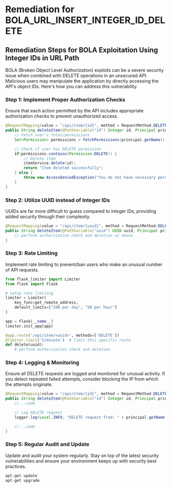 # Remediation for BOLA_URL_INSERT_INTEGER_ID_DELETE

## Remediation Steps for BOLA Exploitation Using Integer IDs in URL Path 
BOLA (Broken Object Level Authorization) exploits can be a severe security issue when combined with DELETE operations in an unsecured API. Malicious users may manipulate the application by directly accessing the API's object IDs. Here's how you can address this vulnerability. 

### Step 1: Implement Proper Authorization Checks
Ensure that each action permitted by the API includes appropriate authorization checks to prevent unauthorized access. 

```java
@RequestMapping(value = "/api/item/{id}", method = RequestMethod.DELETE)
public String deleteItem(@PathVariable("id") Integer id, Principal principal) {
    // Fetch user's roles/permissions
    Set<Permission> permissions = fetchPermissions(principal.getName());

    // Check if user has DELETE permission
    if(permissions.contains(Permission.DELETE)) {
        // Delete item 
        itemService.delete(id);
        return "Item deleted successfully";
    } else {
        throw new AccessDeniedException("You do not have necessary permission to perform this action");
    }
}
```

### Step 2: Utilize UUID instead of Integer IDs
UUIDs are far more difficult to guess compared to integer IDs, providing added security through their complexity.

```java
@RequestMapping(value = "/api/item/{uuid}", method = RequestMethod.DELETE)
public String deleteItem(@PathVariable("uuid") UUID uuid, Principal principal) {
    // perform authorization check and deletion as above
}
```

### Step 3: Rate Limiting
Implement rate limiting to prevent/ban users who make an unusual number of API requests.

```python
from flask_limiter import Limiter
from flask import Flask

# setup rate limiting
limiter = Limiter(
    key_func=get_remote_address,
    default_limits=["200 per day", "50 per hour"]
)

app = Flask(__name__)
limiter.init_app(app)

@app.route('/api/item/<uuid>', methods=['DELETE'])
@limiter.limit('5/minute')  # limit this specific route
def delete(uuid):
    # perform authorization check and deletion 
```

### Step 4: Logging & Monitoring
Ensure all DELETE requests are logged and monitored for unusual activity. If you detect repeated failed attempts, consider blocking the IP from which the attempts originate.

```java
@RequestMapping(value = "/api/item/{id}", method = RequestMethod.DELETE)
public String deleteItem(@PathVariable("id") Integer id, Principal principal) {
    //...code

    // Log DELETE request 
    logger.log(Level.INFO, "DELETE request from: " + principal.getName() + " for item: " + id);

    //...code
}
```

### Step 5: Regular Audit and Update
Update and audit your system regularly. Stay on top of the latest security vulnerabilities and ensure your environment keeps up with security best practices.

```bash
apt-get update
apt-get upgrade
```